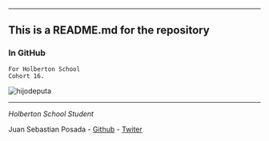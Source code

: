 # 
***
## This is a README.md for the repository
### In GitHub []()
```
For Holberton School
Cohort 16.
```

![hijodeputa](https://blog.bismart.com/hs-fs/hubfs/02-MachinelearningVSDeeplearning_Mesa%20de%20trabajo%201%20copia%202_Mesa%20de%20trabajo%201%20copia%202.jpg?width=3509&name=02-MachinelearningVSDeeplearning_Mesa%20de%20trabajo%201%20copia%202_Mesa%20de%20trabajo%201%20copia%202.jpg)

***
*Holberton School Student*

Juan Sebastian Posada  - [Github](https://github.com/Juansepo13) - [Twiter](https://twitter.com/@JuanSeb35904130)